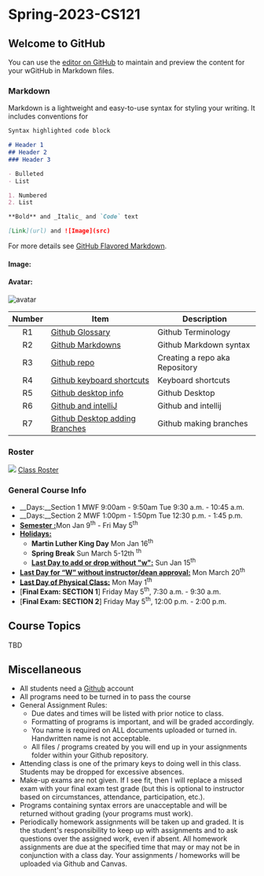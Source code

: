 # Spring-2023-CS121
## Welcome to GitHub 

You can use the [editor on GitHub](https://github.com/Ladelle/Ladelle/edit/master/README.md) to maintain and preview the content for your wGitHub in Markdown files.

### Markdown

Markdown is a lightweight and easy-to-use syntax for styling your writing. It includes conventions for

```markdown
Syntax highlighted code block

# Header 1
## Header 2
### Header 3

- Bulleted
- List

1. Numbered
2. List

**Bold** and _Italic_ and `Code` text

[Link](url) and ![Image](src)
```

For more details see [GitHub Flavored Markdown](https://guides.github.com/features/mastering-markdown/).

#### Image:


#### Avatar:
![avatar](https://user-images.githubusercontent.com/47011627/73045341-1f716200-3e33-11ea-82cf-7d6860a71cb9.jpg)

| Number | Item | Description |
| :----: | ------ | ----------- |
| R1| [Github Glossary](https://docs.github.com/en/get-started/quickstart/github-glossary)   |Github Terminology|
| R2| [Github Markdowns](https://docs.github.com/en/get-started/writing-on-github/getting-started-with-writing-and-formatting-on-github/basic-writing-and-formatting-syntax)   |Github Markdown syntax|
| R3| [Github repo](https://docs.github.com/en/get-started/quickstart/create-a-repo)   |Creating a repo aka Repository|
| R4| [Github keyboard shortcuts](https://docs.github.com/en/desktop/installing-and-configuring-github-desktop/overview/keyboard-shortcuts) |Keyboard shortcuts|
| R5| [Github desktop info](https://docs.github.com/en/desktop/installing-and-configuring-github-desktop/overview/getting-started-with-github-desktop) |Github Desktop|
| R6| [Github and intelliJ](https://www.jetbrains.com/help/idea/github.html#register-account) |Github and intellij|
| R7| [Github Desktop adding Branches](https://www.softwaretestinghelp.com/github-desktop-tutorial/) |Github making branches|





### Roster
![](https://ballstate-my.sharepoint.com/:x:/g/personal/ladelle_augustine_bsu_edu/Ebwwyk3KKE1EhdU32sXCsesBFEdibSC5LM5xnpJEKJ_iPQ?e=puAlxK)
[Class Roster](https://ballstate-my.sharepoint.com/:x:/r/personal/ladelle_augustine_bsu_edu/Documents/CS121%20%20Roster%20Spring%2023.xlsx?d=w6a9db7eb1e1242ddb227732623f3c966&csf=1&web=1&e=H6Dlrz)


### General Course Info
- __Days:__Section 1 MWF 9:00am - 9:50am Tue 9:30 a.m. - 10:45 a.m. 
- __Days:__Section 2 MWF 1:00pm - 1:50pm Tue 12:30 p.m. - 1:45 p.m. 
- [__Semester :__](https://www.bsu.edu/-/media/www/files/events/pdf/2022-23-academic-calendar-umc.pdf?sc_lang=en&hash=0EA155A7AFD8C67B719EDEED30557A89BB43A40C)Mon Jan 9<sup>th</sup> - Fri May 5<sup>th</sup>
- [__Holidays:__](https://www.bsu.edu/calendar/calendars/academic-calendar/spring-2023)
  - __Martin Luther King Day__ Mon Jan 16<sup>th</sup>
  - __Spring Break__ Sun March 5-12th <sup>th</sup>
  - [__Last Day to add or drop without "w":__](https://www.bsu.edu/academics/advising/academic-basics/scheduling#:~:text=Schedules%20can%20be%20adjusted%20during,approval%20of%20an%20academic%20advisor.) Sun Jan 15<sup>th</sup>
- [__Last Day for “W” without instructor/dean approval:__](https://www.bsu.edu/academics/advising/academic-basics/scheduling#:~:text=Schedules%20can%20be%20adjusted%20during,approval%20of%20an%20academic%20advisor.) Mon March 20<sup>th</sup>
- [__Last Day of Physical Class:__](https://www.bsu.edu/-/media/www/files/events/pdf/2022-23-academic-calendar-umc.pdf?sc_lang=en&hash=0EA155A7AFD8C67B719EDEED30557A89BB43A40C) Mon May 1<sup>th</sup>
- [__Final Exam: SECTION 1__] Friday May 5<sup>th</sup>, 7:30 a.m. - 9:30 a.m.
- [__Final Exam: SECTION 2__] Friday May 5<sup>th</sup>, 12:00 p.m. - 2:00 p.m.

## Course Topics
TBD




## Miscellaneous

- All students need a [Github](http://github.com) account
- All programs need to be turned in to pass the course
- General Assignment Rules:
    - Due dates and times will be listed with prior notice to class.
    - Formatting of programs is important, and will be graded accordingly. 
    - You name is required on ALL documents uploaded or turned in. Handwritten name is not acceptable.
    - All files / programs created by you will end up in your assignments folder within your Github repository. 
- Attending class is one of the primary keys to doing well in this class. Students may be dropped for excessive absences.
- Make-up exams are not given. If I see fit, then I will replace a missed exam with your final exam test grade (but this is optional to instructor based on circumstances, attendance, participation, etc.).
- Programs containing syntax errors are unacceptable and will be returned without grading (your programs must work).
- Periodically homework assignments will be taken up and graded. It is the student's responsibility to keep up with assignments and to ask questions over the assigned work, even if absent. All homework assignments are due at the specified time that may or may not be in conjunction with a class day. Your assignments / homeworks will be uploaded via Github and Canvas.


